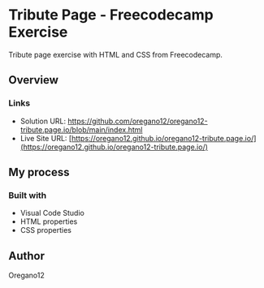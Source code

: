 #  Tribute Page - Freecodecamp Exercise

Tribute page exercise with HTML and CSS from Freecodecamp.

## Overview
### Links
- Solution URL: https://github.com/oregano12/oregano12-tribute.page.io/blob/main/index.html
- Live Site URL: [https://oregano12.github.io/oregano12-tribute.page.io/](https://oregano12.github.io/oregano12-tribute.page.io/)

## My process
### Built with
- Visual Code Studio
- HTML properties
- CSS properties

## Author
Oregano12
